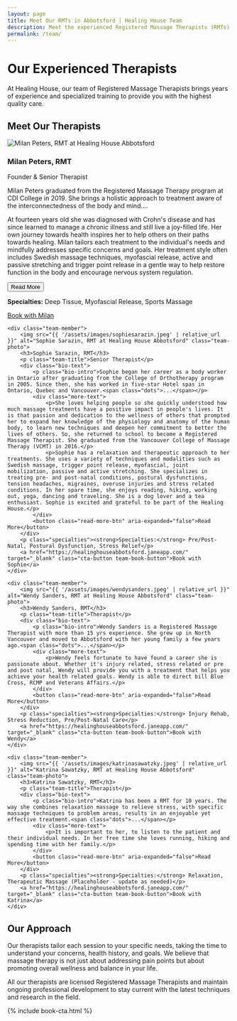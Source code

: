 ```yaml
---
layout: page
title: Meet Our RMTs in Abbotsford | Healing House Team
description: Meet the experienced Registered Massage Therapists (RMTs) at Healing House in Abbotsford, BC. Learn about our dedicated team and their specialties.
permalink: /team/
---
```


# Our Experienced Therapists

At Healing House, our team of Registered Massage Therapists brings years of experience and specialized training to provide you with the highest quality care.

## Meet Our Therapists

<div class="team-grid">
    <div class="team-member">
        <img src="{{ '/assets/images/milanpeters.jpeg' | relative_url }}" alt="Milan Peters, RMT at Healing House Abbotsford" class="team-photo">
        <h3>Milan Peters, RMT</h3>
        <p class="team-title">Founder & Senior Therapist</p>
        <div class="bio-text">
            <p class="bio-intro">Milan Peters graduated from the Registered Massage Therapy program at CDI College in 2019. She brings a holistic approach to treatment aware of the interconnectedness of the body and mind.<span class="dots">...</span></p>
            <div class="more-text">
                <p>At fourteen years old she was diagnosed with Crohn's disease and has since learned to manage a chronic illness and still live a joy-filled life. Her own journey towards health inspires her to help others on their paths towards healing. Milan tailors each treatment to the individual's needs and mindfully addresses specific concerns and goals. Her treatment style often includes Swedish massage techniques, myofascial release, active and passive stretching and trigger point release in a gentle way to help restore function in the body and encourage nervous system regulation.</p>
            </div>
            <button class="read-more-btn" aria-expanded="false">Read More</button>
        </div>
        <p class="specialties"><strong>Specialties:</strong> Deep Tissue, Myofascial Release, Sports Massage</p>
        <a href="https://healinghouseabbotsford.janeapp.com/" target="_blank" class="cta-button team-book-button">Book with Milan</a>
    </div>
    
    <div class="team-member">
        <img src="{{ '/assets/images/sophiesarazin.jpeg' | relative_url }}" alt="Sophie Sarazin, RMT at Healing House Abbotsford" class="team-photo">
        <h3>Sophie Sarazin, RMT</h3>
        <p class="team-title">Senior Therapist</p>
        <div class="bio-text">
            <p class="bio-intro">Sophie began her career as a body worker in Ontario after graduating from the College of Orthotherapy program in 2005. Since then, she has worked in five-star Hotel spas in Ontario, Quebec and Vancouver.<span class="dots">...</span></p>
            <div class="more-text">
                <p>She loves helping people so she quickly understood how much massage treatments have a positive impact in people's lives. It is that passion and dedication to the wellness of others that prompted her to expand her knowledge of the physiology and anatomy of the human body, to learn new techniques and deepen her commitment to better the lives of others. So, she returned to school to become a Registered Massage Therapist. She graduated from the Vancouver College of Massage Therapy (VCMT) in 2016.</p>
                <p>Sophie has a relaxation and therapeutic approach to her treatments. She uses a variety of techniques and modalities such as Swedish massage, trigger point release, myofascial, joint mobilization, passive and active stretching. She specializes in treating pre- and post-natal conditions, postural dysfunctions, tension headaches, migraines, overuse injuries and stress related conditions. In her spare time, she enjoys reading, hiking, working out, yoga, dancing and traveling. She is a dog lover and a tea enthusiast. Sophie is excited and grateful to be part of the Healing House.</p>
            </div>
            <button class="read-more-btn" aria-expanded="false">Read More</button>
        </div>
        <p class="specialties"><strong>Specialties:</strong> Pre/Post-Natal, Postural Dysfunction, Stress Relief</p>
        <a href="https://healinghouseabbotsford.janeapp.com/" target="_blank" class="cta-button team-book-button">Book with Sophie</a>
    </div>
    
    <div class="team-member">
        <img src="{{ '/assets/images/wendysanders.jpeg' | relative_url }}" alt="Wendy Sanders, RMT at Healing House Abbotsford" class="team-photo">
        <h3>Wendy Sanders, RMT</h3>
        <p class="team-title">Therapist</p>
        <div class="bio-text">
            <p class="bio-intro">Wendy Sanders is a Registered Massage Therapist with more than 15 yrs experience. She grew up in North Vancouver and moved to Abbotsford with her young family a few years ago.<span class="dots">...</span></p>
            <div class="more-text">
                <p>Wendy feels fortunate to have found a career she is passionate about. Whether it's injury related, stress related or pre and post natal, Wendy will provide you with a treatment that helps you achieve your health related goals. Wendy is able to direct bill Blue Cross, RCMP and Veterans Affairs.</p>
            </div>
            <button class="read-more-btn" aria-expanded="false">Read More</button>
        </div>
        <p class="specialties"><strong>Specialties:</strong> Injury Rehab, Stress Reduction, Pre/Post-Natal Care</p>
        <a href="https://healinghouseabbotsford.janeapp.com/" target="_blank" class="cta-button team-book-button">Book with Wendy</a>
    </div>

    <div class="team-member">
        <img src="{{ '/assets/images/katrinasawatzky.jpeg' | relative_url }}" alt="Katrina Sawatzky, RMT at Healing House Abbotsford" class="team-photo">
        <h3>Katrina Sawatzky, RMT</h3>
        <p class="team-title">Therapist</p>
        <div class="bio-text">
            <p class="bio-intro">Katrina has been a RMT for 10 years. The way she combines relaxation massage to relieve stress, with specific massage techniques to problem areas, results in an enjoyable yet effective treatment.<span class="dots">...</span></p>
            <div class="more-text">
                <p>It is important to her, to listen to the patient and their individual needs. In her free time she loves running, hiking and spending time with her family.</p>
            </div>
            <button class="read-more-btn" aria-expanded="false">Read More</button>
        </div>
        <p class="specialties"><strong>Specialties:</strong> Relaxation, Therapeutic Massage (Placeholder - update as needed)</p>
        <a href="https://healinghouseabbotsford.janeapp.com/" target="_blank" class="cta-button team-book-button">Book with Katrina</a>
    </div>
</div>

## Our Approach

Our therapists tailor each session to your specific needs, taking the time to understand your concerns, health history, and goals. We believe that massage therapy is not just about addressing pain points but about promoting overall wellness and balance in your life.

All our therapists are licensed Registered Massage Therapists and maintain ongoing professional development to stay current with the latest techniques and research in the field.

{% include book-cta.html %} 